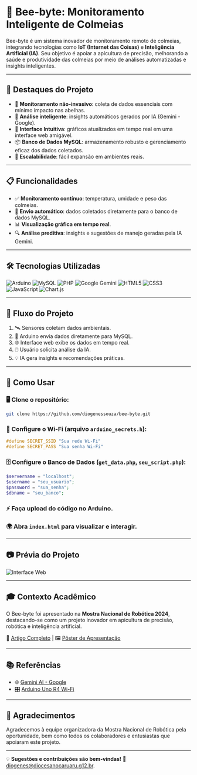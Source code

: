 # 🐝 Bee-byte: Monitoramento Inteligente de Colmeias

Bee-byte é um sistema inovador de monitoramento remoto de colmeias, integrando tecnologias como **IoT (Internet das Coisas)** e **Inteligência Artificial (IA)**. Seu objetivo é apoiar a apicultura de precisão, melhorando a saúde e produtividade das colmeias por meio de análises automatizadas e insights inteligentes.

---

## 🌟 Destaques do Projeto

- 🐝 **Monitoramento não-invasivo**: coleta de dados essenciais com mínimo impacto nas abelhas.
- 🤖 **Análise inteligente**: insights automáticos gerados por IA (Gemini - Google).
- 🎨 **Interface Intuitiva**: gráficos atualizados em tempo real em uma interface web amigável.
- 📦 **Banco de Dados MySQL**: armazenamento robusto e gerenciamento eficaz dos dados coletados.
- 🚀 **Escalabilidade**: fácil expansão em ambientes reais.

---

## 📋 Funcionalidades

- ✅ **Monitoramento contínuo**: temperatura, umidade e peso das colmeias.
- 📡 **Envio automático**: dados coletados diretamente para o banco de dados MySQL.
- 📊 **Visualização gráfica em tempo real**.
- 🔍 **Análise preditiva**: insights e sugestões de manejo geradas pela IA Gemini.

---

## 🛠️ Tecnologias Utilizadas

![Arduino](https://img.shields.io/badge/-Arduino-00979D?style=for-the-badge&logo=arduino&logoColor=white)
![MySQL](https://img.shields.io/badge/-MySQL-4479A1?style=for-the-badge&logo=mysql&logoColor=white)
![PHP](https://img.shields.io/badge/-PHP-777BB4?style=for-the-badge&logo=php&logoColor=white)
![Google Gemini](https://img.shields.io/badge/-Google%20Gemini-4285F4?style=for-the-badge&logo=google&logoColor=white)
![HTML5](https://img.shields.io/badge/-HTML5-E34F26?style=for-the-badge&logo=html5&logoColor=white)
![CSS3](https://img.shields.io/badge/-CSS3-1572B6?style=for-the-badge&logo=css3&logoColor=white)
![JavaScript](https://img.shields.io/badge/-JavaScript-F7DF1E?style=for-the-badge&logo=javascript&logoColor=black)
![Chart.js](https://img.shields.io/badge/-Chart.js-FF6384?style=for-the-badge&logo=chartdotjs&logoColor=white)

---

## 🔗 Fluxo do Projeto

1. 🛰️ Sensores coletam dados ambientais.
2. 💾 Arduino envia dados diretamente para MySQL.
3. 🌐 Interface web exibe os dados em tempo real.
4. 🖱️ Usuário solicita análise da IA.
5. 💡 IA gera insights e recomendações práticas.

---

## 🚀 Como Usar

### 🖥️ Clone o repositório:
```bash
git clone https://github.com/diogenessouza/bee-byte.git
```

### 📍 Configure o Wi-Fi (arquivo `arduino_secrets.h`):
```cpp
#define SECRET_SSID "Sua rede Wi-Fi"
#define SECRET_PASS "Sua senha Wi-Fi"
```

### 🗄️ Configure o Banco de Dados (`get_data.php`, `seu_script.php`):
```php
$servername = "localhost";
$username = "seu_usuario";
$password = "sua_senha";
$dbname = "seu_banco";
```

### ⚡ Faça upload do código no Arduino.

### 🌍 Abra `index.html` para visualizar e interagir.

---

## 📷 Prévia do Projeto

![Interface Web](/Protótipo/Esquema/esquema_Bee-byte.png)

---

## 🎓 Contexto Acadêmico

O Bee-byte foi apresentado na **Mostra Nacional de Robótica 2024**, destacando-se como um projeto inovador em apicultura de precisão, robótica e inteligência artificial.

📄 [Artigo Completo](ARTIGO.pdf) | 🖼️ [Pôster de Apresentação](Pôster.pdf)

---

## 📚 Referências

- 🌐 [Gemini AI - Google](https://deepmind.google/gemini/)
- 🎛️ [Arduino Uno R4 Wi-Fi](https://docs.arduino.cc/hardware/uno-r4-wifi)

---

## 🙌 Agradecimentos

Agradecemos à equipe organizadora da Mostra Nacional de Robótica pela oportunidade, bem como todos os colaboradores e entusiastas que apoiaram este projeto.

---

💡 **Sugestões e contribuições são bem-vindas!** 📧 [diogenes@diocesanocaruaru.g12.br](mailto:diogenes@diocesanocaruaru.g12.br).
